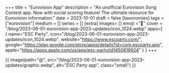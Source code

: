 +++
title = "Eurovision App"
description = "An unofficial Eurovision Song Contest app. Now with social scoring feature! The ultimate resource for Eurovision information."
date = 2023-10-01
draft =  false
[taxonomies]
tags = ["eurovision"]
medium = []
series = []
[extra]
images= []
emoji ="🌟"
cover = "/blog/2023-06-01-eurovision-app-2023-updates/icon_1024.webp"
apps=[ { name="ESC Party", icon="/blog/2023-06-01-eurovision-app-2023-updates/icon_1024.webp", website="https://www.escparty.com/", google="https://play.google.com/store/apps/details?id=com.escparty.app", apple="https://apps.apple.com/us/app/esc-party/id1450819924" } ]
+++

{{ image(path="@", src="/blog/2023-06-01-eurovision-app-2023-updates/graphic.webp", alt="ESC Party app", class="small") }}
